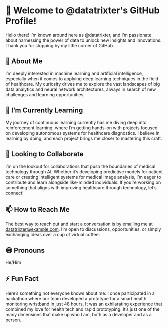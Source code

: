 # 👋 Welcome to @datatrixter's GitHub Profile!

Hello there! I’m known around here as @datatrixter, and I’m passionate about harnessing the power of data to unlock new insights and innovations. Thank you for stopping by my little corner of GitHub.

## 👀 About Me

I’m deeply interested in machine learning and artificial intelligence, especially when it comes to applying deep learning techniques in the field of healthcare. My curiosity drives me to explore the vast landscapes of big data analytics and neural network architectures, always in search of new challenges and learning opportunities.

## 🌱 I’m Currently Learning

My journey of continuous learning currently has me diving deep into reinforcement learning, where I’m getting hands-on with projects focused on developing autonomous systems for healthcare diagnostics. I believe in learning by doing, and each project brings me closer to mastering this craft.

## 💞️ Looking to Collaborate

I’m on the lookout for collaborations that push the boundaries of medical technology through AI. Whether it’s developing predictive models for patient care or creating intelligent systems for medical image analysis, I’m eager to contribute and learn alongside like-minded individuals. If you’re working on something that aligns with improving healthcare through technology, let’s connect!

## 📫 How to Reach Me

The best way to reach out and start a conversation is by emailing me at datatrixter@example.com. I’m open to discussions, opportunities, or simply exchanging ideas over a cup of virtual coffee.

## 😄 Pronouns

He/Him

## ⚡ Fun Fact

Here’s something not everyone knows about me: I once participated in a hackathon where our team developed a prototype for a smart health monitoring wristband in just 48 hours. It was an exhilarating experience that combined my love for health tech and rapid prototyping. It’s just one of the many dimensions that make up who I am, both as a developer and as a person.

<!---
This is a special repository because its `README.md` (this file) appears on your GitHub profile. You can click the Preview link to take a look at your changes.
--->

